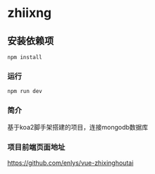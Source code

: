 # zhiixng

## 安装依赖项
```
npm install
```

### 运行
```
npm run dev
```

### 简介
基于koa2脚手架搭建的项目，连接mongodb数据库


### 项目前端页面地址
https://github.com/enlys/vue-zhixinghoutai

